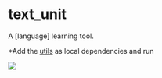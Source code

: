 # text_unit

A [language] learning tool.
<p>
*Add the <a href="https://github.com/armantorkzaban/srt_POS">utils</a> as local dependencies and run


![](https://i.imgur.com/Q0YPNib.gif)
